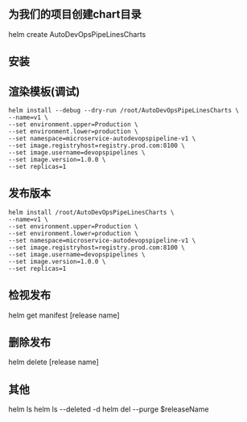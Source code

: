 ## 为我们的项目创建chart目录
helm create AutoDevOpsPipeLinesCharts

## 安装
## 渲染模板(调试)
```shell
helm install --debug --dry-run /root/AutoDevOpsPipeLinesCharts \
--name=v1 \
--set environment.upper=Production \
--set environment.lower=production \
--set namespace=microservice-autodevopspipeline-v1 \
--set image.registryhost=registry.prod.com:8100 \
--set image.username=devopspipelines \
--set image.version=1.0.0 \
--set replicas=1
```

## 发布版本
```shell
helm install /root/AutoDevOpsPipeLinesCharts \
--name=v1 \
--set environment.upper=Production \
--set environment.lower=production \
--set namespace=microservice-autodevopspipeline-v1 \
--set image.registryhost=registry.prod.com:8100 \
--set image.username=devopspipelines \
--set image.version=1.0.0 \
--set replicas=1
```

## 检视发布

helm get manifest [release name]

## 删除发布

helm delete [release name]

## 其他
helm ls
helm ls --deleted -d
helm del --purge $releaseName
